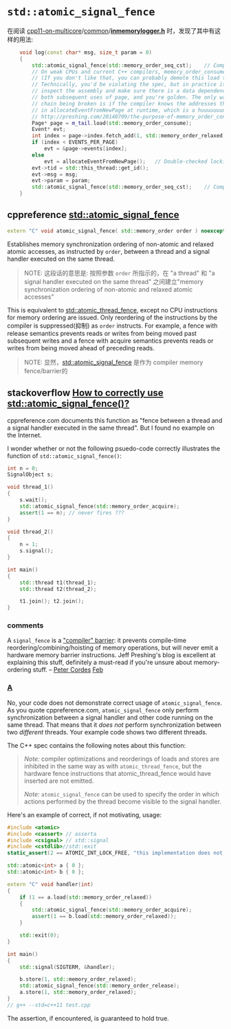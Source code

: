 # `std::atomic_signal_fence`



在阅读 [cpp11-on-multicore](https://github.com/preshing/cpp11-on-multicore)/[common](https://github.com/preshing/cpp11-on-multicore/tree/master/common)/[**inmemorylogger.h**](https://github.com/preshing/cpp11-on-multicore/blob/master/common/inmemorylogger.h) 时，发现了其中有这样的用法:

```c++
    void log(const char* msg, size_t param = 0)
    {
        std::atomic_signal_fence(std::memory_order_seq_cst);    // Compiler barrier
        // On weak CPUs and current C++ compilers, memory_order_consume costs the same as acquire. :(
        // (If you don't like that, you can probably demote this load to relaxed and get away with it.
        // Technically, you'd be violating the spec, but in practice it will likely work. Just
        // inspect the assembly and make sure there is a data dependency between m_tail.load and
        // both subsequent uses of page, and you're golden. The only way I can imagine the dependency
        // chain being broken is if the compiler knows the addresses that will be allocated
        // in allocateEventFromNewPage at runtime, which is a huuuuuuuuuge leap of the imagination.)
        // http://preshing.com/20140709/the-purpose-of-memory_order_consume-in-cpp11
        Page* page = m_tail.load(std::memory_order_consume);
        Event* evt;
        int index = page->index.fetch_add(1, std::memory_order_relaxed);
        if (index < EVENTS_PER_PAGE)
            evt = &page->events[index];
        else
            evt = allocateEventFromNewPage();   // Double-checked locking is performed inside here.
        evt->tid = std::this_thread::get_id();
        evt->msg = msg;
        evt->param = param;
        std::atomic_signal_fence(std::memory_order_seq_cst);    // Compiler barrier
    }
```



## cppreference [std::atomic_signal_fence](https://en.cppreference.com/w/cpp/atomic/atomic_signal_fence)

```C++
extern "C" void atomic_signal_fence( std::memory_order order ) noexcept;
```



Establishes memory synchronization ordering of non-atomic and relaxed atomic accesses, as instructed by `order`, between a thread and a signal handler executed on the same thread. 

> NOTE: 这段话的意思是: 按照参数 `order` 所指示的，在 "a thread" 和 "a signal handler executed on the same thread" 之间建立"memory synchronization ordering of non-atomic and relaxed atomic accesses"

This is equivalent to [std::atomic_thread_fence](https://en.cppreference.com/w/cpp/atomic/atomic_thread_fence), except no CPU instructions for memory ordering are issued. Only reordering of the instructions by the compiler is suppressed(抑制) as `order` instructs. For example, a fence with release semantics prevents reads or writes from being moved past subsequent writes and a fence with acquire semantics prevents reads or writes from being moved ahead of preceding reads.

> NOTE: 显然，[std::atomic_signal_fence](https://en.cppreference.com/w/cpp/atomic/atomic_signal_fence) 是作为 compiler memory fence/barrier的



## stackoverflow [How to correctly use std::atomic_signal_fence()?](https://stackoverflow.com/questions/14581090/how-to-correctly-use-stdatomic-signal-fence)

cppreference.com documents this function as "fence between a thread and a signal handler executed in the same thread". But I found no example on the Internet.

I wonder whether or not the following psuedo-code correctly illustrates the function of `std::atomic_signal_fence()`:

```cpp
int n = 0;
SignalObject s;

void thread_1()
{
    s.wait();
    std::atomic_signal_fence(std::memory_order_acquire);
    assert(1 == n); // never fires ???
}

void thread_2()
{
    n = 1;
    s.signal();
}

int main()
{
    std::thread t1(thread_1);
    std::thread t2(thread_2);

    t1.join(); t2.join();
}
```

### **comments**

A `signal_fence` is a ["compiler" barrier](http://preshing.com/20120625/memory-ordering-at-compile-time/): it prevents compile-time reordering/combining/hoisting of memory operations, but will never emit a hardware memory barrier instructions. Jeff Preshing's blog is excellent at explaining this stuff, definitely a must-read if you're unsure about memory-ordering stuff. – [Peter Cordes](https://stackoverflow.com/users/224132/peter-cordes) [Feb](https://stackoverflow.com/questions/14581090/how-to-correctly-use-stdatomic-signal-fence#comment58532051_14581090)



### [A](https://stackoverflow.com/a/14594071)

No, your code does not demonstrate correct usage of `atomic_signal_fence`. As you quote cppreference.com, `atomic_signal_fence` only perform synchronization between a signal handler and other code running on the same thread. That means that it *does not* perform synchronization between two *different* threads. Your example code shows two different threads.

The C++ spec contains the following notes about this function:

> *Note:* compiler optimizations and reorderings of loads and stores are inhibited in the same way as with `atomic_thread_fence`, but the hardware fence instructions that atomic_thread_fence would have inserted are not emitted.
>
> *Note:* `atomic_signal_fence` can be used to specify the order in which actions performed by the thread become visible to the signal handler.

Here's an example of correct, if not motivating, usage:

```cpp
#include <atomic>
#include <cassert> // asserta
#include <csignal> // std::signal
#include <cstdlib>//std::exit
static_assert(2 == ATOMIC_INT_LOCK_FREE, "this implementation does not guarantee that std::atomic<int> is always lock free.");

std::atomic<int> a { 0 };
std::atomic<int> b { 0 };

extern "C" void handler(int)
{
	if (1 == a.load(std::memory_order_relaxed))
	{
		std::atomic_signal_fence(std::memory_order_acquire);
		assert(1 == b.load(std::memory_order_relaxed));
	}

	std::exit(0);
}

int main()
{
	std::signal(SIGTERM, &handler);

	b.store(1, std::memory_order_relaxed);
	std::atomic_signal_fence(std::memory_order_release);
	a.store(1, std::memory_order_relaxed);
}
// g++ --std=c++11 test.cpp

```

The assertion, if encountered, is guaranteed to hold true.